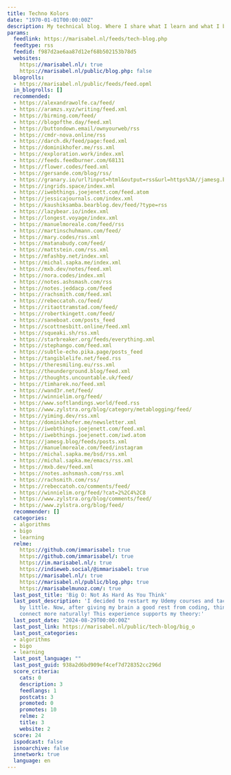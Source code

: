 ```yaml
---
title: Techno Kolors
date: "1970-01-01T00:00:00Z"
description: My technical blog. Where I share what I learn and what I build.
params:
  feedlink: https://marisabel.nl/feeds/tech-blog.php
  feedtype: rss
  feedid: f987d2ae6aa87d12ef68b502153b78d5
  websites:
    https://marisabel.nl/: true
    https://marisabel.nl/public/blog.php: false
  blogrolls:
  - https://marisabel.nl/public/feeds/feed.opml
  in_blogrolls: []
  recommended:
  - https://alexandrawolfe.ca/feed/
  - https://aramzs.xyz/writing/feed.xml
  - https://birming.com/feed/
  - https://blogofthe.day/feed.xml
  - https://buttondown.email/ownyourweb/rss
  - https://cmdr-nova.online/rss
  - https://darch.dk/feed/page:feed.xml
  - https://dominikhofer.me/rss.xml
  - https://exploration.work/index.xml
  - https://feeds.feedburner.com/68131
  - https://flower.codes/feed.xml
  - https://gersande.com/blog/rss/
  - https://granary.io/url?input=html&output=rss&url=https%3A//jamesg.blog
  - https://ingrids.space/index.xml
  - https://iwebthings.joejenett.com/feed.atom
  - https://jessicajournals.com/index.xml
  - https://kaushiksamba.bearblog.dev/feed/?type=rss
  - https://lazybear.io/index.xml
  - https://longest.voyage/index.xml
  - https://manuelmoreale.com/feed/rss
  - https://martinschuhmann.com/feed/
  - https://mary.codes/rss.xml
  - https://matanabudy.com/feed/
  - https://mattstein.com/rss.xml
  - https://mfashby.net/index.xml
  - https://michal.sapka.me/index.xml
  - https://mxb.dev/notes/feed.xml
  - https://nora.codes/index.xml
  - https://notes.ashsmash.com/rss
  - https://notes.jeddacp.com/feed
  - https://rachsmith.com/feed.xml
  - https://rebeccatoh.co/feed/
  - https://ritaottramstad.com/feed/
  - https://robertkingett.com/feed/
  - https://saneboat.com/posts_feed
  - https://scottnesbitt.online/feed.xml
  - https://squeaki.sh/rss.xml
  - https://starbreaker.org/feeds/everything.xml
  - https://stephango.com/feed.xml
  - https://subtle-echo.pika.page/posts_feed
  - https://tangiblelife.net/feed.rss
  - https://theresmiling.eu/rss.xml
  - https://theunderground.blog/feed.xml
  - https://thoughts.uncountable.uk/feed/
  - https://timharek.no/feed.xml
  - https://wand3r.net/feed/
  - https://winnielim.org/feed/
  - https://www.softlandings.world/feed.rss
  - https://www.zylstra.org/blog/category/metablogging/feed/
  - https://yiming.dev/rss.xml
  - https://dominikhofer.me/newsletter.xml
  - https://iwebthings.joejenett.com/feed.xml
  - https://iwebthings.joejenett.com/iwd.atom
  - https://jamesg.blog/feeds/posts.xml
  - https://manuelmoreale.com/feed/instagram
  - https://michal.sapka.me/bsd/rss.xml
  - https://michal.sapka.me/emacs/rss.xml
  - https://mxb.dev/feed.xml
  - https://notes.ashsmash.com/rss.xml
  - https://rachsmith.com/rss/
  - https://rebeccatoh.co/comments/feed/
  - https://winnielim.org/feed/?cat=2%2C4%2C8
  - https://www.zylstra.org/blog/comments/feed/
  - https://www.zylstra.org/blog/feed/
  recommender: []
  categories:
  - algorithms
  - bigo
  - learning
  relme:
    https://github.com/immarisabel: true
    https://github.com/immarisabel/: true
    https://im.marisabel.nl/: true
    https://indieweb.social/@immarisabel: true
    https://marisabel.nl/: true
    https://marisabel.nl/public/blog.php: true
    https://marisabelmunoz.com/: true
  last_post_title: 'Big O: Not As Hard As You Think'
  last_post_description: 'I decided to restart my Udemy courses and tackle them little
    by little. Now, after giving my brain a good rest from coding, things seem to
    connect more naturally! This experience supports my theory:'
  last_post_date: "2024-08-29T00:00:00Z"
  last_post_link: https://marisabel.nl/public/tech-blog/big_o
  last_post_categories:
  - algorithms
  - bigo
  - learning
  last_post_language: ""
  last_post_guid: 938a2d6bd909ef4cef7d728352cc296d
  score_criteria:
    cats: 0
    description: 3
    feedlangs: 1
    postcats: 3
    promoted: 0
    promotes: 10
    relme: 2
    title: 3
    website: 2
  score: 24
  ispodcast: false
  isnoarchive: false
  innetwork: true
  language: en
---
```

